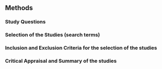 ## Methods

### Study Questions

### Selection of the Studies (search terms)

### Inclusion and Exclusion Criteria for the selection of the studies

### Critical Appraisal and Summary of the studies


    